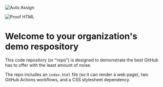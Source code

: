 ![Auto Assign](https://github.com/Noahs-ark-gen7/demo-repository/actions/workflows/auto-assign.yml/badge.svg)

![Proof HTML](https://github.com/Noahs-ark-gen7/demo-repository/actions/workflows/proof-html.yml/badge.svg)

# Welcome to your organization's demo respository
This code repository (or "repo") is designed to demonstrate the best GitHub has to offer with the least amount of noise.

The repo includes an `index.html` file (so it can render a web page), two GitHub Actions workflows, and a CSS stylesheet dependency.
